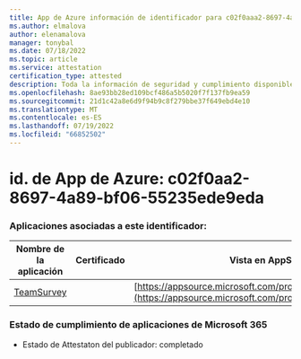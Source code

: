 ```yaml
---
title: App de Azure información de identificador para c02f0aaa2-8697-4a89-bf06-55235ede9eda
ms.author: elmalova
author: elenamalova
manager: tonybal
ms.date: 07/18/2022
ms.topic: article
ms.service: attestation
certification_type: attested
description: Toda la información de seguridad y cumplimiento disponible para c02f0aa2-8697-4a89-bf06-55235ede9eda.
ms.openlocfilehash: 8ae93bb28ed109bcf486a5b5020f7f137fb9ea59
ms.sourcegitcommit: 21d1c42a8e6d9f94b9c8f279bbe37f649ebd4e10
ms.translationtype: MT
ms.contentlocale: es-ES
ms.lasthandoff: 07/19/2022
ms.locfileid: "66852502"
---
```

# <a name="azure-app-id-c02f0aa2-8697-4a89-bf06-55235ede9eda"></a>id. de App de Azure: c02f0aa2-8697-4a89-bf06-55235ede9eda


### <a name="apps-associated-with-this-id"></a>Aplicaciones asociadas a este identificador:
| **Nombre de la aplicación** | **Certificado** | **Vista en AppSource** |
|--------------|---------------|-----------------------|
| [TeamSurvey](../forward/WA200004182.md) |  | [https://appsource.microsoft.com/product/office/WA200004182](https://appsource.microsoft.com/product/office/WA200004182) |

### <a name="microsoft-365-app-compliance-status"></a>Estado de cumplimiento de aplicaciones de Microsoft 365
- Estado de Attestaton del publicador: completado
